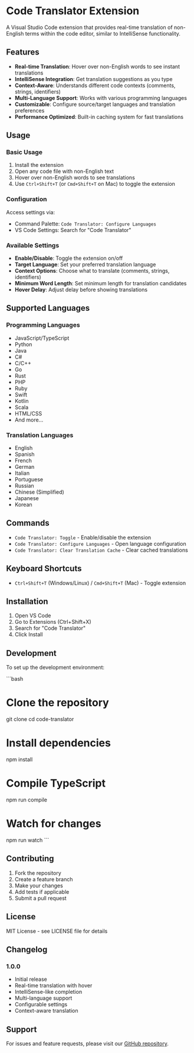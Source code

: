 # Code Translator Extension

A Visual Studio Code extension that provides real-time translation of non-English terms within the code editor, similar to IntelliSense functionality.

## Features

- **Real-time Translation**: Hover over non-English words to see instant translations
- **IntelliSense Integration**: Get translation suggestions as you type
- **Context-Aware**: Understands different code contexts (comments, strings, identifiers)
- **Multi-Language Support**: Works with various programming languages
- **Customizable**: Configure source/target languages and translation preferences
- **Performance Optimized**: Built-in caching system for fast translations

## Usage

### Basic Usage

1. Install the extension
2. Open any code file with non-English text
3. Hover over non-English words to see translations
4. Use `Ctrl+Shift+T` (or `Cmd+Shift+T` on Mac) to toggle the extension

### Configuration

Access settings via:
- Command Palette: `Code Translator: Configure Languages`
- VS Code Settings: Search for "Code Translator"

### Available Settings

- **Enable/Disable**: Toggle the extension on/off
- **Target Language**: Set your preferred translation language
- **Context Options**: Choose what to translate (comments, strings, identifiers)
- **Minimum Word Length**: Set minimum length for translation candidates
- **Hover Delay**: Adjust delay before showing translations

## Supported Languages

### Programming Languages
- JavaScript/TypeScript
- Python
- Java
- C#
- C/C++
- Go
- Rust
- PHP
- Ruby
- Swift
- Kotlin
- Scala
- HTML/CSS
- And more...

### Translation Languages
- English
- Spanish
- French
- German
- Italian
- Portuguese
- Russian
- Chinese (Simplified)
- Japanese
- Korean

## Commands

- `Code Translator: Toggle` - Enable/disable the extension
- `Code Translator: Configure Languages` - Open language configuration
- `Code Translator: Clear Translation Cache` - Clear cached translations

## Keyboard Shortcuts

- `Ctrl+Shift+T` (Windows/Linux) / `Cmd+Shift+T` (Mac) - Toggle extension

## Installation

1. Open VS Code
2. Go to Extensions (Ctrl+Shift+X)
3. Search for "Code Translator"
4. Click Install

## Development

To set up the development environment:

\`\`\`bash
# Clone the repository
git clone <repository-url>
cd code-translator

# Install dependencies
npm install

# Compile TypeScript
npm run compile

# Watch for changes
npm run watch
\`\`\`

## Contributing

1. Fork the repository
2. Create a feature branch
3. Make your changes
4. Add tests if applicable
5. Submit a pull request

## License

MIT License - see LICENSE file for details

## Changelog

### 1.0.0
- Initial release
- Real-time translation with hover
- IntelliSense-like completion
- Multi-language support
- Configurable settings
- Context-aware translation

## Support

For issues and feature requests, please visit our [GitHub repository](https://github.com/ash-norsidi/code-translator).
